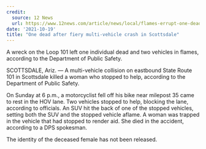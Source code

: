 ```yaml
---
credit:
  source: 12 News
  url: https://www.12news.com/article/news/local/flames-errupt-one-dead-multi-vehicle-crash-scottsdale/75-6cd46488-4eaa-4c2c-bbe6-cf107b04ecfb
date: '2021-10-19'
title: "One dead after fiery multi-vehicle crash in Scottsdale"
---
```

A wreck on the Loop 101 left one individual dead and two vehicles in flames, according to the Department of Public Safety.

SCOTTSDALE, Ariz. — A multi-vehicle collision on eastbound State Route 101 in Scottsdale killed a woman who stopped to help,  according to the Department of Public Safety.

On Sunday at 6 p.m., a motorcyclist fell off his bike near milepost 35 came to rest in the HOV lane. Two vehicles stopped to help, blocking the lane, according to officials. An SUV hit the back of one of the stopped vehicles, setting both the SUV and the stopped vehicle aflame. A woman was trapped in the vehicle that had stopped to render aid. She died in the accident, according to a DPS spokesman.

The identity of the deceased female has not been released.
